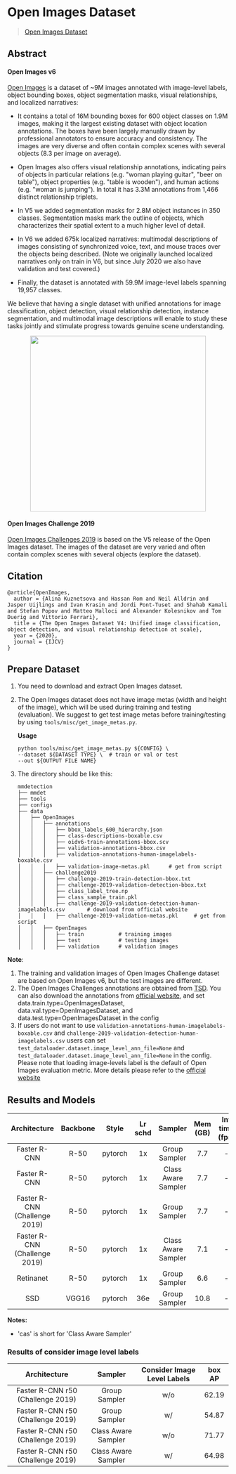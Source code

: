 # Open Images Dataset

> [Open Images Dataset](https://arxiv.org/abs/1811.00982)

<!-- [DATASET] -->

## Abstract

<!-- [ABSTRACT] -->

#### Open Images v6

[Open Images](https://storage.googleapis.com/openimages/web/index.html) is a dataset of ~9M images annotated with image-level labels,
object bounding boxes, object segmentation masks, visual relationships,
and localized narratives:

- It contains a total of 16M bounding boxes for 600 object classes on
  1.9M images, making it the largest existing dataset with object location
  annotations. The boxes have been largely manually drawn by professional
  annotators to ensure accuracy and consistency. The images are very diverse
  and often contain complex scenes with several objects (8.3 per image on
  average).

- Open Images also offers visual relationship annotations, indicating pairs
  of objects in particular relations (e.g. "woman playing guitar", "beer on
  table"), object properties (e.g. "table is wooden"), and human actions (e.g.
  "woman is jumping"). In total it has 3.3M annotations from 1,466 distinct
  relationship triplets.

- In V5 we added segmentation masks for 2.8M object instances in 350 classes.
  Segmentation masks mark the outline of objects, which characterizes their
  spatial extent to a much higher level of detail.

- In V6 we added 675k localized narratives: multimodal descriptions of images
  consisting of synchronized voice, text, and mouse traces over the objects being
  described. (Note we originally launched localized narratives only on train in V6,
  but since July 2020 we also have validation and test covered.)

- Finally, the dataset is annotated with 59.9M image-level labels spanning 19,957
  classes.

We believe that having a single dataset with unified annotations for image
classification, object detection, visual relationship detection, instance
segmentation, and multimodal image descriptions will enable to study these
tasks jointly and stimulate progress towards genuine scene understanding.

<!-- [IMAGE] -->

<div align=center>
<img src="https://user-images.githubusercontent.com/48282753/147199750-23e17230-c0cf-49a0-a13c-0d014d49107e.png" height="400"/>
</div>

#### Open Images Challenge 2019

[Open Images Challenges 2019](https://storage.googleapis.com/openimages/web/challenge2019.html) is based on the V5 release of the Open
Images dataset. The images of the dataset are very varied and
often contain complex scenes with several objects (explore the dataset).

## Citation

```
@article{OpenImages,
  author = {Alina Kuznetsova and Hassan Rom and Neil Alldrin and Jasper Uijlings and Ivan Krasin and Jordi Pont-Tuset and Shahab Kamali and Stefan Popov and Matteo Malloci and Alexander Kolesnikov and Tom Duerig and Vittorio Ferrari},
  title = {The Open Images Dataset V4: Unified image classification, object detection, and visual relationship detection at scale},
  year = {2020},
  journal = {IJCV}
}
```

## Prepare Dataset

1. You need to download and extract Open Images dataset.

2. The Open Images dataset does not have image metas (width and height of the image),
   which will be used during training and testing (evaluation). We suggest to get test image metas before
   training/testing by using `tools/misc/get_image_metas.py`.

   **Usage**

   ```shell
   python tools/misc/get_image_metas.py ${CONFIG} \
   --dataset ${DATASET TYPE} \  # train or val or test
   --out ${OUTPUT FILE NAME}
   ```

3. The directory should be like this:

   ```none
   mmdetection
   ├── mmdet
   ├── tools
   ├── configs
   ├── data
   │   ├── OpenImages
   │   │   ├── annotations
   │   │   │   ├── bbox_labels_600_hierarchy.json
   │   │   │   ├── class-descriptions-boxable.csv
   │   │   │   ├── oidv6-train-annotations-bbox.scv
   │   │   │   ├── validation-annotations-bbox.csv
   │   │   │   ├── validation-annotations-human-imagelabels-boxable.csv
   │   │   │   ├── validation-image-metas.pkl      # get from script
   │   │   ├── challenge2019
   │   │   │   ├── challenge-2019-train-detection-bbox.txt
   │   │   │   ├── challenge-2019-validation-detection-bbox.txt
   │   │   │   ├── class_label_tree.np
   │   │   │   ├── class_sample_train.pkl
   │   │   │   ├── challenge-2019-validation-detection-human-imagelabels.csv       # download from official website
   │   │   │   ├── challenge-2019-validation-metas.pkl     # get from script
   │   │   ├── OpenImages
   │   │   │   ├── train           # training images
   │   │   │   ├── test            # testing images
   │   │   │   ├── validation      # validation images
   ```

**Note**:

1. The training and validation images of Open Images Challenge dataset are based on
   Open Images v6, but the test images are different.
2. The Open Images Challenges annotations are obtained from [TSD](https://github.com/Sense-X/TSD).
   You can also download the annotations from [official website](https://storage.googleapis.com/openimages/web/challenge2019_downloads.html),
   and set data.train.type=OpenImagesDataset, data.val.type=OpenImagesDataset, and data.test.type=OpenImagesDataset in the config
3. If users do not want to use `validation-annotations-human-imagelabels-boxable.csv` and `challenge-2019-validation-detection-human-imagelabels.csv`
   users can set `test_dataloader.dataset.image_level_ann_file=None` and `test_dataloader.dataset.image_level_ann_file=None` in the config.
   Please note that loading image-levels label is the default of Open Images evaluation metric.
   More details please refer to the [official website](https://storage.googleapis.com/openimages/web/evaluation.html)

## Results and Models

|         Architecture          | Backbone |  Style  | Lr schd |       Sampler       | Mem (GB) | Inf time (fps) | box AP |                                Config                                |                                                                                                                                                                                                      Download                                                                                                                                                                                                      |
| :---------------------------: | :------: | :-----: | :-----: | :-----------------: | :------: | :------------: | :----: | :------------------------------------------------------------------: | :----------------------------------------------------------------------------------------------------------------------------------------------------------------------------------------------------------------------------------------------------------------------------------------------------------------------------------------------------------------------------------------------------------------: |
|         Faster R-CNN          |   R-50   | pytorch |   1x    |    Group Sampler    |   7.7    |       -        |  51.6  |        [config](./faster-rcnn_r50_fpn_32xb2-1x_openimages.py)        |                             [model](https://download.openmmlab.com/mmdetection/v2.0/openimages/faster_rcnn_r50_fpn_32x2_1x_openimages/faster_rcnn_r50_fpn_32x2_1x_openimages_20211130_231159-e87ab7ce.pth) \| [log](https://download.openmmlab.com/mmdetection/v2.0/openimages/faster_rcnn_r50_fpn_32x2_1x_openimages/faster_rcnn_r50_fpn_32x2_1x_openimages_20211130_231159.log.json)                             |
|         Faster R-CNN          |   R-50   | pytorch |   1x    | Class Aware Sampler |   7.7    |       -        |  60.0  |      [config](./faster-rcnn_r50_fpn_32xb2-cas-1x_openimages.py)      |                     [model](https://download.openmmlab.com/mmdetection/v2.0/openimages/faster_rcnn_r50_fpn_32x2_cas_1x_openimages/faster_rcnn_r50_fpn_32x2_cas_1x_openimages_20220306_202424-98c630e5.pth) \| [log](https://download.openmmlab.com/mmdetection/v2.0/openimages/faster_rcnn_r50_fpn_32x2_cas_1x_openimages/faster_rcnn_r50_fpn_32x2_cas_1x_openimages_20220306_202424.log.json)                     |
| Faster R-CNN (Challenge 2019) |   R-50   | pytorch |   1x    |    Group Sampler    |   7.7    |       -        |  54.9  |   [config](./faster-rcnn_r50_fpn_32xb2-1x_openimages-challenge.py)   |         [model](https://download.openmmlab.com/mmdetection/v2.0/openimages/faster_rcnn_r50_fpn_32x2_1x_openimages_challenge/faster_rcnn_r50_fpn_32x2_1x_openimages_challenge_20220114_045100-0e79e5df.pth) \| [log](https://download.openmmlab.com/mmdetection/v2.0/openimages/faster_rcnn_r50_fpn_32x2_1x_openimages_challenge/faster_rcnn_r50_fpn_32x2_1x_openimages_challenge_20220114_045100.log.json)         |
| Faster R-CNN (Challenge 2019) |   R-50   | pytorch |   1x    | Class Aware Sampler |   7.1    |       -        |  65.0  | [config](./faster-rcnn_r50_fpn_32xb2-cas-1x_openimages-challenge.py) | [model](https://download.openmmlab.com/mmdetection/v2.0/openimages/faster_rcnn_r50_fpn_32x2_cas_1x_openimages_challenge/faster_rcnn_r50_fpn_32x2_cas_1x_openimages_challenge_20220221_192021-34c402d9.pth) \| [log](https://download.openmmlab.com/mmdetection/v2.0/openimages/faster_rcnn_r50_fpn_32x2_cas_1x_openimages_challenge/faster_rcnn_r50_fpn_32x2_cas_1x_openimages_challenge_20220221_192021.log.json) |
|           Retinanet           |   R-50   | pytorch |   1x    |    Group Sampler    |   6.6    |       -        |  61.5  |         [config](./retinanet_r50_fpn_32xb2-1x_openimages.py)         |                                 [model](https://download.openmmlab.com/mmdetection/v2.0/openimages/retinanet_r50_fpn_32x2_1x_openimages/retinanet_r50_fpn_32x2_1x_openimages_20211223_071954-d2ae5462.pth) \| [log](https://download.openmmlab.com/mmdetection/v2.0/openimages/retinanet_r50_fpn_32x2_1x_openimages/retinanet_r50_fpn_32x2_1x_openimages_20211223_071954.log.json)                                 |
|              SSD              |  VGG16   | pytorch |   36e   |    Group Sampler    |   10.8   |       -        |  35.4  |              [config](./ssd300_32xb8-36e_openimages.py)              |                                                     [model](https://download.openmmlab.com/mmdetection/v2.0/openimages/ssd300_32x8_36e_openimages/ssd300_32x8_36e_openimages_20211224_000232-dce93846.pth) \| [log](https://download.openmmlab.com/mmdetection/v2.0/openimages/ssd300_32x8_36e_openimages/ssd300_32x8_36e_openimages_20211224_000232.log.json)                                                     |

**Notes:**

- 'cas' is short for 'Class Aware Sampler'

### Results of consider image level labels

|           Architecture            |       Sampler       | Consider Image Level Labels | box AP |
| :-------------------------------: | :-----------------: | :-------------------------: | :----: |
| Faster R-CNN r50 (Challenge 2019) |    Group Sampler    |             w/o             | 62.19  |
| Faster R-CNN r50 (Challenge 2019) |    Group Sampler    |             w/              | 54.87  |
| Faster R-CNN r50 (Challenge 2019) | Class Aware Sampler |             w/o             | 71.77  |
| Faster R-CNN r50 (Challenge 2019) | Class Aware Sampler |             w/              | 64.98  |
